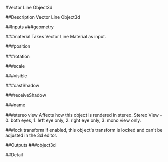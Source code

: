 #Vector Line Object3d

##Description
Vector Line Object3d

##Inputs
###geometry


###material
Takes Vector Line Material as input.


###position


###rotation


###scale


###visible


###castShadow


###receiveShadow


###name


###stereo view
Affects how this object is rendered in stereo.
Stereo View - 0: both eyes, 1: left eye only, 2: right eye only, 3: mono view only.

###lock transform
If enabled, this object's transform is locked and can't be adjusted in the 3d editor.

##Outputs
###object3d


##Detail

